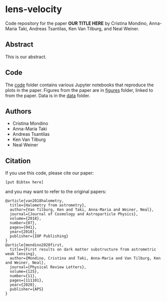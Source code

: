 # lens-velocity
Code repository for the paper **OUR TITLE HERE** by Cristina Mondino, Anna-Maria Taki, Andreas Tsantilas, Ken Van Tilburg, and Neal Weiner.

## Abstract

This is our abstract.

## Code
The [code](code/) folder contains various Jupyter notebooks that reproduce the plots in the paper.  Figures from the paper are in [figures](figures/) folder, linked to from the paper. Data is in the [data](data/) folder.

## Authors

- Cristina Mondino
- Anna-Maria Taki
- Andreas Tsantilas
- Ken Van Tilburg
- Neal Weiner

## Citation

If you use this code, please cite our paper:
```
[put Bibtex here]
```
and you may want to refer to the original papers:
```
@article{van2018halometry,
  title={Halometry from astrometry},
  author={Van Tilburg, Ken and Taki, Anna-Maria and Weiner, Neal},
  journal={Journal of Cosmology and Astroparticle Physics},
  volume={2018},
  number={07},
  pages={041},
  year={2018},
  publisher={IOP Publishing}
}
@article{mondino2020first,
  title={First results on dark matter substructure from astrometric weak lensing},
  author={Mondino, Cristina and Taki, Anna-Maria and Van Tilburg, Ken and Weiner, Neal},
  journal={Physical Review Letters},
  volume={125},
  number={11},
  pages={111101},
  year={2020},
  publisher={APS}
}
```
